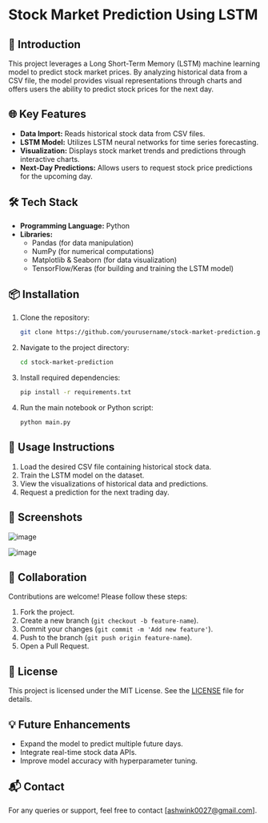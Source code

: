 # Stock Market Prediction Using LSTM

## 🚀 Introduction
This project leverages a Long Short-Term Memory (LSTM) machine learning model to predict stock market prices. By analyzing historical data from a CSV file, the model provides visual representations through charts and offers users the ability to predict stock prices for the next day.

## 🌐 Key Features
- **Data Import:** Reads historical stock data from CSV files.
- **LSTM Model:** Utilizes LSTM neural networks for time series forecasting.
- **Visualization:** Displays stock market trends and predictions through interactive charts.
- **Next-Day Predictions:** Allows users to request stock price predictions for the upcoming day.

## 🛠️ Tech Stack
- **Programming Language:** Python
- **Libraries:**
  - Pandas (for data manipulation)
  - NumPy (for numerical computations)
  - Matplotlib & Seaborn (for data visualization)
  - TensorFlow/Keras (for building and training the LSTM model)

## 📦 Installation
1. Clone the repository:
   ```bash
   git clone https://github.com/yourusername/stock-market-prediction.git
   ```
2. Navigate to the project directory:
   ```bash
   cd stock-market-prediction
   ```
3. Install required dependencies:
   ```bash
   pip install -r requirements.txt
   ```
4. Run the main notebook or Python script:
   ```bash
   python main.py
   ```

## 🔗 Usage Instructions
1. Load the desired CSV file containing historical stock data.
2. Train the LSTM model on the dataset.
3. View the visualizations of historical data and predictions.
4. Request a prediction for the next trading day.

## 📸 Screenshots
![image](https://github.com/user-attachments/assets/f41df080-4df1-4000-8f4d-31444a6d0ebf)

![image](https://github.com/user-attachments/assets/849e82e8-a6c8-4ecd-a252-4cba1c49656e)

## 🤝 Collaboration
Contributions are welcome! Please follow these steps:
1. Fork the project.
2. Create a new branch (`git checkout -b feature-name`).
3. Commit your changes (`git commit -m 'Add new feature'`).
4. Push to the branch (`git push origin feature-name`).
5. Open a Pull Request.

## 📜 License
This project is licensed under the MIT License. See the [LICENSE](LICENSE) file for details.

## 💡 Future Enhancements
- Expand the model to predict multiple future days.
- Integrate real-time stock data APIs.
- Improve model accuracy with hyperparameter tuning.

## 📬 Contact
For any queries or support, feel free to contact [ashwink0027@gmail.com].

